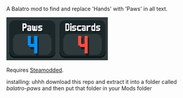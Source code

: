 A Balatro mod to find and replace 'Hands' with 'Paws' in all text.

![a screenshot showing the text "Paws" and "Discards"](screenshot.jpg)

Requires [Steamodded](https://github.com/Steamodded/smods).

installing: uhhh download this repo and extract it into a folder called *balatro-paws* and then put that folder in your Mods folder
